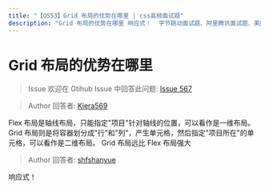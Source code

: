 ```yaml
---
title: "【Q553】Grid 布局的优势在哪里 | css高频面试题"
description: "Grid 布局的优势在哪里 响应式！  字节跳动面试题、阿里腾讯面试题、美团小米面试题。"
---
```


# Grid 布局的优势在哪里

> Issue
> 欢迎在 Gtihub Issue 中回答此问题: [Issue 567](https://github.com/shfshanyue/Daily-Question/issues/567)

> Author
> 回答者: [Kiera569](https://github.com/Kiera569)

Flex 布局是轴线布局，只能指定"项目"针对轴线的位置，可以看作是一维布局。
Grid 布局则是将容器划分成"行"和"列"，产生单元格，然后指定"项目所在"的单元格，可以看作是二维布局。
Grid 布局远比 Flex 布局强大

> Author
> 回答者: [shfshanyue](https://github.com/shfshanyue)

响应式！

